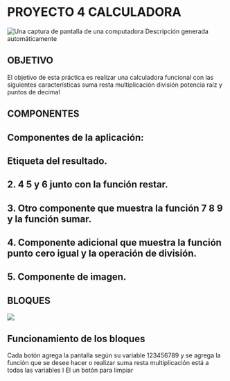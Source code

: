 # PROYECTO 4 CALCULADORA

![Una captura de pantalla de una computadora Descripción generada automáticamente](media/2cfac9fc299940ab67e708237305b599.png)

## OBJETIVO

El objetivo de esta práctica es realizar una calculadora funcional con las siguientes características suma resta multiplicación división potencia raíz y puntos de decimal

## COMPONENTES

## Componentes de la aplicación:

## 

## Etiqueta del resultado.

## 2. 4 5 y 6 junto con la función restar.

## 3. Otro componente que muestra la función 7 8 9 y la función sumar.

## 4. Componente adicional que muestra la función punto cero igual y la operación de división.

## 5. Componente de imagen.

## 

## 

## 

## 

## BLOQUES

![](media/2a6c64a3074c3dbef9181e3e1f792320.png)

## Funcionamiento de los bloques

Cada botón agrega la pantalla según su variable 123456789 y se agrega la función que se desee hacer o realizar suma resta multiplicación está a todas las variables I El un botón para limpiar
